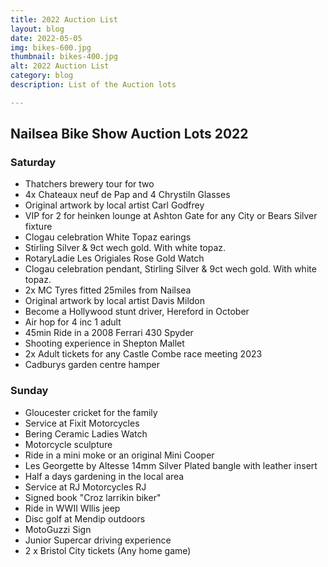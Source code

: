 ```yaml
---
title: 2022 Auction List
layout: blog
date: 2022-05-05
img: bikes-600.jpg
thumbnail: bikes-400.jpg
alt: 2022 Auction List
category: blog
description: List of the Auction lots

---
```


## Nailsea Bike Show Auction Lots 2022

### Saturday

* Thatchers brewery tour for two
* 4x Chateaux neuf de Pap and 4 Chrystiln Glasses
* Original artwork by local artist Carl Godfrey 
* VIP for 2 for heinken lounge at Ashton Gate for any City or Bears Silver fixture
* Clogau celebration White Topaz earings
* Stirling Silver & 9ct wech gold. With white topaz.
* RotaryLadie Les Origiales Rose Gold Watch
* Clogau celebration pendant, Stirling Silver & 9ct wech gold. With white topaz.
* 2x MC Tyres fitted 25miles from Nailsea
* Original artwork by local artist Davis Mildon
* Become a Hollywood stunt driver, Hereford in October
* Air hop for 4 inc 1 adult
* 45min Ride in a 2008 Ferrari 430 Spyder
* Shooting experience in Shepton Mallet
* 2x Adult tickets for any Castle Combe race meeting 2023
* Cadburys garden centre hamper

### Sunday

* Gloucester cricket for the family
* Service at Fixit Motorcycles
* Bering Ceramic Ladies Watch
* Motorcycle sculpture
* Ride in a mini moke or an original Mini Cooper
* Les Georgette by Altesse 14mm Silver Plated bangle with leather insert
* Half a days gardening in the local area
* Service at RJ Motorcycles RJ
* Signed book "Croz larrikin biker"
* Ride in WWII Wllis jeep
* Disc golf at Mendip outdoors
* MotoGuzzi Sign
* Junior Supercar driving experience
* 2 x Bristol City tickets (Any home game)
